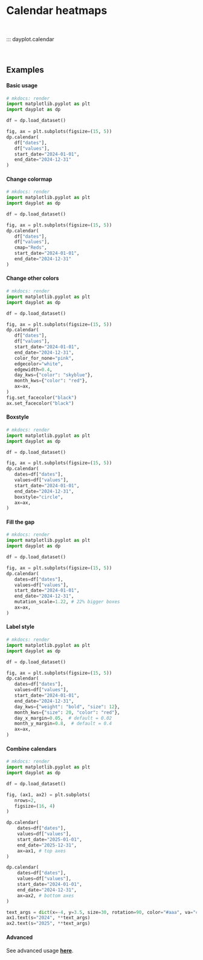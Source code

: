 # Calendar heatmaps

<br>

::: dayplot.calendar

<br>

## Examples

#### Basic usage

```py
# mkdocs: render
import matplotlib.pyplot as plt
import dayplot as dp

df = dp.load_dataset()

fig, ax = plt.subplots(figsize=(15, 5))
dp.calendar(
   df["dates"],
   df["values"],
   start_date="2024-01-01",
   end_date="2024-12-31"
)
```

#### Change colormap

```py hl_lines="11"
# mkdocs: render
import matplotlib.pyplot as plt
import dayplot as dp

df = dp.load_dataset()

fig, ax = plt.subplots(figsize=(15, 5))
dp.calendar(
   df["dates"],
   df["values"],
   cmap="Reds",
   start_date="2024-01-01",
   end_date="2024-12-31"
)
```

#### Change other colors

```py hl_lines="13 14 15 16 17 20 21"
# mkdocs: render
import matplotlib.pyplot as plt
import dayplot as dp

df = dp.load_dataset()

fig, ax = plt.subplots(figsize=(15, 5))
dp.calendar(
   df["dates"],
   df["values"],
   start_date="2024-01-01",
   end_date="2024-12-31",
   color_for_none="pink",
   edgecolor="white",
   edgewidth=0.4,
   day_kws={"color": "skyblue"},
   month_kws={"color": "red"},
   ax=ax,
)
fig.set_facecolor("black")
ax.set_facecolor("black")
```

#### Boxstyle

```py hl_lines="13"
# mkdocs: render
import matplotlib.pyplot as plt
import dayplot as dp

df = dp.load_dataset()

fig, ax = plt.subplots(figsize=(15, 5))
dp.calendar(
   dates=df["dates"],
   values=df["values"],
   start_date="2024-01-01",
   end_date="2024-12-31",
   boxstyle="circle",
   ax=ax,
)
```

#### Fill the gap

```py hl_lines="13"
# mkdocs: render
import matplotlib.pyplot as plt
import dayplot as dp

df = dp.load_dataset()

fig, ax = plt.subplots(figsize=(15, 5))
dp.calendar(
   dates=df["dates"],
   values=df["values"],
   start_date="2024-01-01",
   end_date="2024-12-31",
   mutation_scale=1.22, # 22% bigger boxes
   ax=ax,
)
```

#### Label style

```py hl_lines="13 14 15 16"
# mkdocs: render
import matplotlib.pyplot as plt
import dayplot as dp

df = dp.load_dataset()

fig, ax = plt.subplots(figsize=(15, 5))
dp.calendar(
   dates=df["dates"],
   values=df["values"],
   start_date="2024-01-01",
   end_date="2024-12-31",
   day_kws={"weight": "bold", "size": 12},
   month_kws={"size": 20, "color": "red"},
   day_x_margin=0.05,  # default = 0.02
   month_y_margin=0.8,  # default = 0.4
   ax=ax,
)
```

#### Combine calendars

```py hl_lines="8 17 25 28 29 30"
# mkdocs: render
import matplotlib.pyplot as plt
import dayplot as dp

df = dp.load_dataset()

fig, (ax1, ax2) = plt.subplots(
   nrows=2,
   figsize=(16, 4)
)

dp.calendar(
    dates=df["dates"],
    values=df["values"],
    start_date="2025-01-01",
    end_date="2025-12-31",
    ax=ax1, # top axes
)

dp.calendar(
    dates=df["dates"],
    values=df["values"],
    start_date="2024-01-01",
    end_date="2024-12-31",
    ax=ax2, # bottom axes
)

text_args = dict(x=-4, y=3.5, size=30, rotation=90, color="#aaa", va="center")
ax1.text(s="2024", **text_args)
ax2.text(s="2025", **text_args)
```

#### Advanced

See advanced usage [**here**](../tuto/advanced.md).
